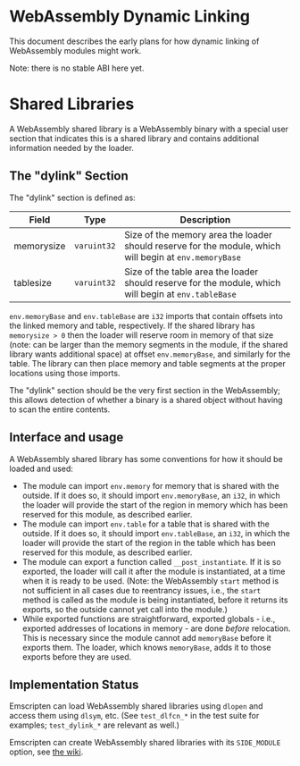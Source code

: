 WebAssembly Dynamic Linking
===========================

This document describes the early plans for how dynamic linking of WebAssembly modules might work.

Note: there is no stable ABI here yet.

# Shared Libraries

A WebAssembly shared library is a WebAssembly binary with a special user section that indicates this is a shared library and contains additional information needed by the loader.

## The "dylink" Section

The "dylink" section is defined as:

| Field      | Type        | Description                    |
| ---------- | ----------- | ------------------------------ |
| memorysize | `varuint32` | Size of the memory area the loader should reserve for the module, which will begin at `env.memoryBase` |
| tablesize  | `varuint32` | Size of the table area the loader should reserve for the module, which will begin at `env.tableBase` |

`env.memoryBase` and `env.tableBase` are `i32` imports that contain offsets into the linked memory and table, respectively. If the shared library has `memorysize > 0` then the loader will reserve room in memory of that size (note: can be larger than the memory segments in the module, if the shared library wants additional space) at offset `env.memoryBase`, and similarly for the table. The library can then place memory and table segments at the proper locations using those imports.

The "dylink" section should be the very first section in the WebAssembly; this allows detection of whether a binary is a shared object without having to scan the entire contents.

## Interface and usage

A WebAssembly shared library has some conventions for how it should be loaded and used:

 * The module can import `env.memory` for memory that is shared with the outside. If it does so, it should import `env.memoryBase`, an `i32`, in which the loader will provide the start of the region in memory which has been reserved for this module, as described earlier.
 * The module can import `env.table` for a table that is shared with the outside. If it does so, it should import `env.tableBase`, an `i32`, in which the loader will provide the start of the region in the table which has been reserved for this module, as described earlier.
 * The module can export a function called `__post_instantiate`. If it is so exported, the loader will call it after the module is instantiated, at a time when it is ready to be used. (Note: the WebAssembly `start` method is not sufficient in all cases due to reentrancy issues, i.e., the `start` method is called as the module is being instantiated, before it returns its exports, so the outside cannot yet call into the module.)
 * While exported functions are straightforward, exported globals - i.e., exported addresses of locations in memory - are done *before* relocation. This is necessary since the module cannot add `memoryBase` before it exports them. The loader, which knows `memoryBase`, adds it to those exports before they are used.

## Implementation Status

Emscripten can load WebAssembly shared libraries using `dlopen` and access them using `dlsym`, etc. (See `test_dlfcn_*` in the test suite for examples; `test_dylink_*` are relevant as well.)

Emscripten can create WebAssembly shared libraries with its `SIDE_MODULE` option, see [the wiki](https://github.com/kripken/emscripten/wiki/WebAssembly-Standalone).

